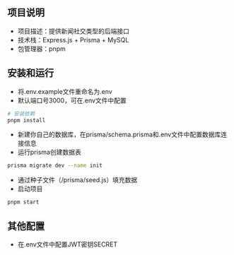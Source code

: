 ## 项目说明
- 项目描述：提供新闻社交类型的后端接口
- 技术栈：Express.js + Prisma + MySQL
- 包管理器：pnpm

## 安装和运行
- 将.env.example文件重命名为.env
- 默认端口号3000，可在.env文件中配置
```bash
# 安装依赖
pnpm install
```
- 新建你自己的数据库，在prisma/schema.prisma和.env文件中配置数据库连接信息
- 运行prisma创建数据表
```bash
prisma migrate dev --name init
```
- 通过种子文件（/prisma/seed.js）填充数据
- 启动项目
```bash
pnpm start
```

## 其他配置 
- 在.env文件中配置JWT密钥SECRET